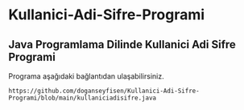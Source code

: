 # Kullanici-Adi-Sifre-Programi

## Java Programlama Dilinde Kullanici Adi Sifre Programi

Programa aşağıdaki bağlantıdan ulaşabilirsiniz.

```
https://github.com/doganseyfisen/Kullanici-Adi-Sifre-Programi/blob/main/kullaniciadisifre.java
```
